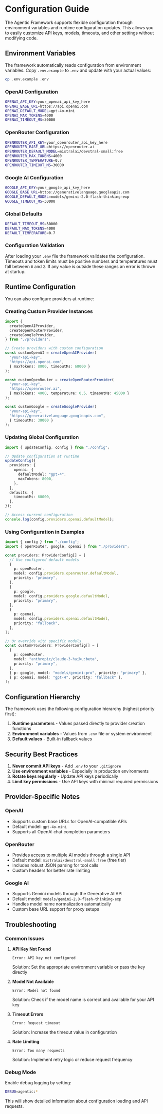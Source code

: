 # Configuration Guide

The Agentic Framework supports flexible configuration through environment variables and runtime configuration updates. This allows you to easily customize API keys, models, timeouts, and other settings without modifying code.

## Environment Variables

The framework automatically reads configuration from environment variables. Copy `.env.example` to `.env` and update with your actual values:

```bash
cp .env.example .env
```

### OpenAI Configuration

```bash
OPENAI_API_KEY=your_openai_api_key_here
OPENAI_BASE_URL=https://api.openai.com
OPENAI_DEFAULT_MODEL=gpt-4o-mini
OPENAI_MAX_TOKENS=4000
OPENAI_TIMEOUT_MS=30000
```

### OpenRouter Configuration

```bash
OPENROUTER_API_KEY=your_openrouter_api_key_here
OPENROUTER_BASE_URL=https://openrouter.ai
OPENROUTER_DEFAULT_MODEL=mistralai/devstral-small:free
OPENROUTER_MAX_TOKENS=4000
OPENROUTER_TEMPERATURE=0.7
OPENROUTER_TIMEOUT_MS=30000
```

### Google AI Configuration

```bash
GOOGLE_API_KEY=your_google_api_key_here
GOOGLE_BASE_URL=https://generativelanguage.googleapis.com
GOOGLE_DEFAULT_MODEL=models/gemini-2.0-flash-thinking-exp
GOOGLE_TIMEOUT_MS=30000
```

### Global Defaults

```bash
DEFAULT_TIMEOUT_MS=30000
DEFAULT_MAX_TOKENS=4000
DEFAULT_TEMPERATURE=0.7
```

### Configuration Validation

After loading your `.env` file the framework validates the configuration.
Timeouts and token limits must be positive numbers and temperatures must fall
between `0` and `2`.  If any value is outside these ranges an error is thrown at
startup.

## Runtime Configuration

You can also configure providers at runtime:

### Creating Custom Provider Instances

```typescript
import {
  createOpenAIProvider,
  createOpenRouterProvider,
  createGoogleProvider,
} from "./providers";

// Create providers with custom configuration
const customOpenAI = createOpenAIProvider(
  "your-api-key",
  "https://api.openai.com",
  { maxTokens: 8000, timeoutMs: 60000 }
);

const customOpenRouter = createOpenRouterProvider(
  "your-api-key",
  "https://openrouter.ai",
  { maxTokens: 4000, temperature: 0.5, timeoutMs: 45000 }
);

const customGoogle = createGoogleProvider(
  "your-api-key",
  "https://generativelanguage.googleapis.com",
  { timeoutMs: 30000 }
);
```

### Updating Global Configuration

```typescript
import { updateConfig, config } from "./config";

// Update configuration at runtime
updateConfig({
  providers: {
    openai: {
      defaultModel: "gpt-4",
      maxTokens: 8000,
    },
  },
  defaults: {
    timeoutMs: 60000,
  },
});

// Access current configuration
console.log(config.providers.openai.defaultModel);
```

### Using Configuration in Examples

```typescript
import { config } from "./config";
import { openRouter, google, openai } from "./providers";

const providers: ProviderConfig[] = [
  // Use configured default models
  {
    p: openRouter,
    model: config.providers.openrouter.defaultModel,
    priority: "primary",
  },
  {
    p: google,
    model: config.providers.google.defaultModel,
    priority: "primary",
  },
  {
    p: openai,
    model: config.providers.openai.defaultModel,
    priority: "fallback",
  },
];

// Or override with specific models
const customProviders: ProviderConfig[] = [
  {
    p: openRouter,
    model: "anthropic/claude-3-haiku:beta",
    priority: "primary",
  },
  { p: google, model: "models/gemini-pro", priority: "primary" },
  { p: openai, model: "gpt-4", priority: "fallback" },
];
```

## Configuration Hierarchy

The framework uses the following configuration hierarchy (highest priority first):

1. **Runtime parameters** - Values passed directly to provider creation functions
2. **Environment variables** - Values from `.env` file or system environment
3. **Default values** - Built-in fallback values

## Security Best Practices

1. **Never commit API keys** - Add `.env` to your `.gitignore`
2. **Use environment variables** - Especially in production environments
3. **Rotate keys regularly** - Update API keys periodically
4. **Limit key permissions** - Use API keys with minimal required permissions

## Provider-Specific Notes

### OpenAI

- Supports custom base URLs for OpenAI-compatible APIs
- Default model: `gpt-4o-mini`
- Supports all OpenAI chat completion parameters

### OpenRouter

- Provides access to multiple AI models through a single API
- Default model: `mistralai/devstral-small:free` (free tier)
- Includes robust JSON parsing for tool calls
- Custom headers for better rate limiting

### Google AI

- Supports Gemini models through the Generative AI API
- Default model: `models/gemini-2.0-flash-thinking-exp`
- Handles model name normalization automatically
- Custom base URL support for proxy setups

## Troubleshooting

### Common Issues

1. **API Key Not Found**

   ```
   Error: API key not configured
   ```

   Solution: Set the appropriate environment variable or pass the key directly

2. **Model Not Available**

   ```
   Error: Model not found
   ```

   Solution: Check if the model name is correct and available for your API key

3. **Timeout Errors**

   ```
   Error: Request timeout
   ```

   Solution: Increase the timeout value in configuration

4. **Rate Limiting**
   ```
   Error: Too many requests
   ```
   Solution: Implement retry logic or reduce request frequency

### Debug Mode

Enable debug logging by setting:

```bash
DEBUG=agentic:*
```

This will show detailed information about configuration loading and API requests.
